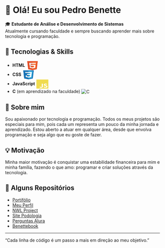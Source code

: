 # 👋 Olá! Eu sou Pedro Benette

🎓 **Estudante de Análise e Desenvolvimento de Sistemas**  
Atualmente cursando faculdade e sempre buscando aprender mais sobre tecnologia e programação.

## 🚀 Tecnologias & Skills

- **HTML** <img align="center" alt="HTML" height="30" width="40" src="https://raw.githubusercontent.com/devicons/devicon/master/icons/html5/html5-original.svg">
- **CSS** <img align="center" alt="CSS" height="30" width="40" src="https://raw.githubusercontent.com/devicons/devicon/master/icons/css3/css3-original.svg">
- **JavaScript** <img align="center" alt="Js" height="30" width="40" src="https://raw.githubusercontent.com/devicons/devicon/master/icons/javascript/javascript-plain.svg">
- **C** (em aprendizado na faculdade) <img align="center" alt="C" height="40" width="35" src="https://img.icons8.com/?size=100&id=40670&format=png&color=000000">

## 🌱 Sobre mim

Sou apaixonado por tecnologia e programação. Todos os meus projetos são especiais para mim, pois cada um representa um pouco da minha jornada e aprendizado. Estou aberto a atuar em qualquer área, desde que envolva programação e seja algo que eu goste de fazer.

## 💡 Motivação

Minha maior motivação é conquistar uma estabilidade financeira para mim e minha família, fazendo o que amo: programar e criar soluções através da tecnologia.

## 📁 Alguns Repositórios

- [Portifólio](https://github.com/Pedro-Benette/Portifolio_Novo)
- [Meu Perfil](https://github.com/Pedro-Benette/Pedro-Benette)
- [NWL Project](https://github.com/Pedro-Benette/NWL_Project)
- [Site Podologia](https://github.com/Pedro-Benette/Site_Podologia)
- [Perguntas Alura](https://github.com/Pedro-Benette/Perguntas_Alura)
- [Benettebook](https://github.com/Pedro-Benette/Benettebook)

---

“Cada linha de código é um passo a mais em direção ao meu objetivo.”

